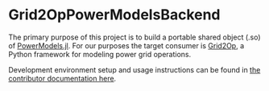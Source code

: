 # Grid2OpPowerModelsBackend

The primary purpose of this project is to build a portable shared object (.so) of [PowerModels.jl](https://github.com/lanl-ansi/PowerModels.jl). For our purposes the target consumer is [Grid2Op](https://github.com/Grid2op/grid2op), a Python framework for modeling power grid operations.

Development environment setup and usage instructions can be found in [the contributor documentation here](CONTRIBUTOR.md).